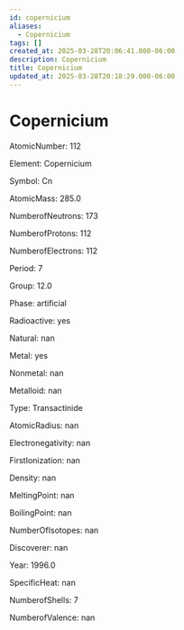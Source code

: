 ```yaml
---
id: copernicium
aliases:
  - Copernicium
tags: []
created_at: 2025-03-28T20:06:41.000-06:00
description: Copernicium
title: Copernicium
updated_at: 2025-03-28T20:18:29.000-06:00
---
```




# Copernicium 

AtomicNumber: 112

Element: Copernicium 

Symbol: Cn 

AtomicMass: 285.0

NumberofNeutrons: 173

NumberofProtons: 112

NumberofElectrons: 112

Period: 7

Group: 12.0

Phase: artificial

Radioactive: yes

Natural: nan

Metal: yes

Nonmetal: nan

Metalloid: nan

Type: Transactinide

AtomicRadius: nan

Electronegativity: nan

FirstIonization: nan

Density: nan

MeltingPoint: nan

BoilingPoint: nan

NumberOfIsotopes: nan

Discoverer: nan

Year: 1996.0

SpecificHeat: nan

NumberofShells: 7

NumberofValence: nan

